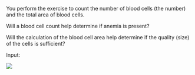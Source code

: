 You perform the exercise to count the number of blood cells (the number) and the total area of ​​blood cells.

Will a blood cell count help determine if anemia is present?

Will the calculation of the blood cell area help determine if the quality (size) of the cells is sufficient?

Input: 

![]('image/img.png')
